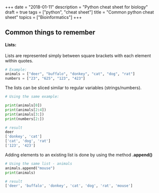 +++
date = "2018-01-11"
description = "Python cheat sheet for biology"
draft = true
tags = ["python", "cheat sheet"]
title = "Common python cheat sheet"
topics = ["Bioinformatics"]
+++

## Common things to remember

#### Lists:

Lists are represented simply between square brackets with each element within quotes.
```Python
# Example:
animals = ["deer", "buffalo", "donkey", "cat", "dog", "rat"]
numbers = ["23", "625", "123", "423"]
```

The lists can be sliced similar to regular variables (strings/numbers).

```Python
# Using the same example:

print(animals[0])
print(animals[2:4])
print(animals[3:])
print(numbers[2:])

# result
deer
['donkey', 'cat']
['cat', 'dog', 'rat']
['123', '423']
```

Adding elements to an existing list is done by using the method **.append()**
```Python
# Using the same list - animals
animals.append("mouse")
print(animals)

# result
['deer', 'buffalo', 'donkey', 'cat', 'dog', 'rat', 'mouse']
```
